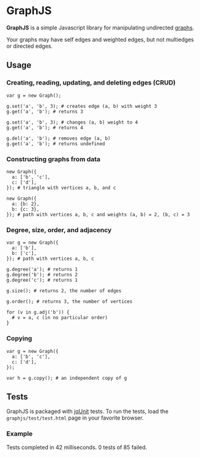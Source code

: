 # GraphJS

**GraphJS** is a simple Javascript library for manipulating undirected [graphs](http://en.wikipedia.org/wiki/Graph_\(mathematics\)).

Your graphs may have self edges and weighted edges, but not multiedges or directed edges.

## Usage

### Creating, reading, updating, and deleting edges (CRUD)

    var g = new Graph();
    
    g.set('a', 'b', 3); # creates edge (a, b) with weight 3
    g.get('a', 'b'); # returns 3
    
    g.set('a', 'b', 3); # changes (a, b) weight to 4
    g.get('a', 'b'); # returns 4
    
    g.del('a', 'b'); # removes edge (a, b)
    g.get('a', 'b'); # returns undefined

### Constructing graphs from data

    new Graph({
      a: ['b', 'c'],
      c: ['d'],
    }); # triangle with vertices a, b, and c
    
    new Graph({
      a: {b: 2},
      b: {c: 3},
    }); # path with vertices a, b, c and weights (a, b) = 2, (b, c) = 3

### Degree, size, order, and adjacency

    var g = new Graph({
      a: ['b'],
      b: ['c'],
    }); # path with vertices a, b, c
    
    g.degree('a'); # returns 1
    g.degree('b'); # returns 2
    g.degree('c'); # returns 1
    
    g.size(); # returns 2, the number of edges
    
    g.order(); # returns 3, the number of vertices
    
    for (v in g.adj('b')) {
      # v = a, c (in no particular order)
    }

### Copying

    var g = new Graph({
      a: ['b', 'c'],
      c: ['d'],
    });
    
    var h = g.copy(); # an independent copy of g

## Tests

GraphJS is packaged with [jqUnit](http://code.google.com/p/jqunit/) tests. To run the tests, load the `graphjs/test/test.html` page in your favorite browser.

### Example

  Tests completed in 42 milliseconds.
  0 tests of 85 failed.
